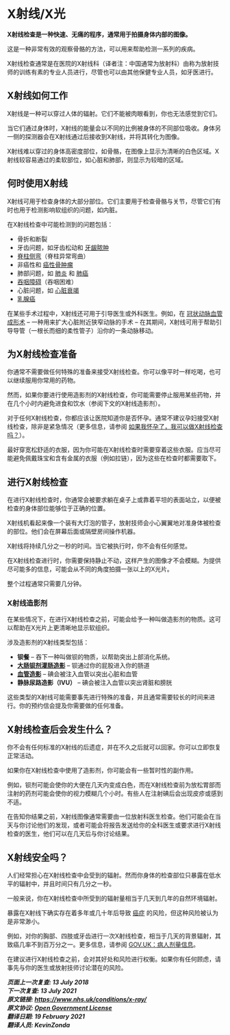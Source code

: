 <!-- X-ray -->

# X射线/X光

**X射线检查是一种快速、无痛的程序，通常用于拍摄身体内部的图像。**

这是一种非常有效的观察骨骼的方法，可以用来帮助检测一系列的疾病。

X射线检查通常是在医院的X射线科（译者注：中国通常为放射科）由称为放射技师的训练有素的专业人员进行，尽管也可以由其他保健专业人员，如牙医进行。



## X射线如何工作

X射线是一种可以穿过人体的辐射。它们不能被肉眼看到，你也无法感觉到它们。

当它们通过身体时，X射线的能量会以不同的比例被身体的不同部位吸收。身体另一侧的探测器会在X射线通过后接收到X射线，并将其转化为图像。

X射线难以穿过的身体高密度部位，如骨骼，在图像上显示为清晰的白色区域。X射线较容易通过的柔软部位，如心脏和肺部，则显示为较暗的区域。



## 何时使用X射线

X射线可用于检查身体的大部分部位。它们主要用于检查骨骼与关节，尽管它们有时也用于检测影响软组织的问题，如内脏。

在X射线检查中可能检测到的问题包括：

- 骨折和断裂 
- 牙齿问题，如牙齿松动和 [牙龈脓肿](dental-abscess.md)
- [脊柱侧弯](scoliosis.md)（脊柱异常弯曲）
- 非癌性和 [癌性骨肿瘤](bone-cancer.md)
- 肺部问题，如 [肺炎](pneumonia.md) 和 [肺癌](lung-cancer.md)
- [吞咽障碍](swallowing-problems-dysphagia.md)（吞咽困难）
- 心脏问题，如 [心脏衰竭](heart-failure.md)
- [乳腺癌](breast-cancer.md)

在某些手术过程中，X射线还可用于引导医生或外科医生。例如，在 [冠状动脉血管成形术](coronary-angioplasty.md) – 一种用来扩大心脏附近狭窄动脉的手术 – 在其期间，X射线可用于帮助引导导管（一根长而细的柔性管子）沿你的一条动脉移动。



## 为X射线检查准备

你通常不需要做任何特殊的准备来接受X射线检查。你可以像平时一样吃喝，也可以继续服用你常用的药物。

然而，如果你要进行使用造影剂的X射线检查，你可能需要停止服用某些药物，并在几个小时内避免进食和饮水（参阅下文的X射线造影剂）。

对于任何X射线检查，你都应该让医院知道你是否怀孕。通常不建议孕妇接受X射线检查，除非是紧急情况（更多信息，请参阅 [如果我怀孕了，我可以做X射线检查吗？](https://www.nhs.uk/common-health-questions/pregnancy/can-i-have-an-x-ray-if-i-am-pregnant/)）。

最好穿宽松舒适的衣服，因为你可能在X射线检查时需要穿着这些衣服。应当尽可能避免佩戴珠宝和含有金属的衣服（例如拉链），因为这些在检查时都需要取下。



## 进行X射线检查

在进行X射线检查时，你通常会被要求躺在桌子上或靠着平坦的表面站立，以便被检查的身体部位能够位于正确的位置。

X射线机看起来像一个装有大灯泡的管子，放射技师会小心翼翼地对准身体被检查的部位。他们会在屏幕后面或隔壁房间操作机器。

X射线将持续几分之一秒的时间。当它被执行时，你不会有任何感觉。

在X射线检查进行时，你需要保持静止不动，这样产生的图像才不会模糊。为提供尽可能多的信息，可能会从不同的角度拍摄一张以上的X光片。

整个过程通常只需要几分钟。

### X射线造影剂

在某些情况下，在进行X射线检查之前，可能会给予一种叫做造影剂的物质。这可以帮助在X光片上更清晰地显示软组织。

涉及造影剂的X射线类型包括：

- **钡餐** – 吞下一种叫做钡的物质，以帮助突出上部消化系统。
- [**大肠钡剂灌肠造影**](/barium-enema.md) – 钡通过你的屁股进入你的肠道
- [**血管造影**](angiography.md) – 碘会被注入血管以突出心脏和血管
- **静脉尿路造影（IVU）** – 碘会被注入血管以突出肾脏和膀胱

<!-- FIXME: 潜在的区域性内容-->
这些类型的X射线可能需要事先进行特殊的准备，并且通常需要较长的时间来进行。你的预约信会提及你需要做的任何准备。



## X射线检查后会发生什么？

你不会有任何标准的X射线的后遗症，并在不久之后就可以回家。你可以立即恢复正常活动。

如果你在X射线检查中使用了造影剂，你可能会有一些暂时性的副作用。

例如，钡剂可能会使你的大便在几天内变成白色，而在X射线检查前为放松胃部而注射的药剂可能会使你的视力模糊几个小时。有些人在注射碘后会出现皮疹或感到不适。

<!-- 潜在的区域性内容 -->
在告知你结果之前，X射线图像通常需要由一位放射科医生检查。他们可能会在当天与你讨论他们的发现，或者可能会将报告发送给你的全科医生或要求进行X射线检查的医生，他们可以在几天后与你讨论结果。



## X射线安全吗？

人们经常担心在X射线检查中会受到的辐射。然而你身体的检查部位只暴露在低水平的辐射中，并且时间只有几分之一秒。

一般来说，你在X射线检查中所受到的辐射量相当于几天到几年的自然环境辐射。

暴露在X射线下确实存在着多年或几十年后导致 [癌症](cancer.md) 的风险，但这种风险被认为是非常渺小。

<!-- FIXME: 潜在区域性信息-->
例如，对你的胸部、四肢或牙齿进行一次X射线检查，相当于几天的背景辐射，其致癌几率不到百万分之一。更多信息，请参阅 [GOV.UK：病人剂量信息](https://www.gov.uk/government/publications/medical-radiation-patient-doses/patient-dose-information-guidance)。

在建议进行X射线检查之前，会对其好处和风险进行权衡。如果你有任何顾虑，请事先与你的医生或放射技师讨论潜在的风险。

***页面上一次复查: 13 July 2018  
下一次复查: 13 July 2021  
原文链接: <https://www.nhs.uk/conditions/x-ray/>  
原文协议: [Open Government License](http://www.nationalarchives.gov.uk/doc/open-government-licence/version/3/)  
翻译日期: 19 February 2021  
翻译人员: KevinZonda***
